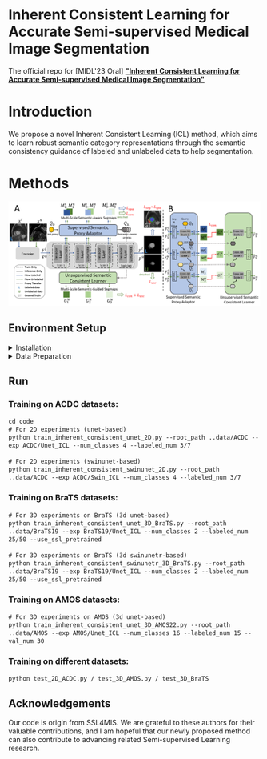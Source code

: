 # Inherent Consistent Learning for Accurate Semi-supervised Medical Image Segmentation
The official repo for [MIDL'23 Oral] [**"Inherent Consistent Learning for Accurate Semi-supervised Medical Image Segmentation"**](https://arxiv.org/pdf/2303.14175.pdf)
# Introduction
We propose a novel Inherent Consistent Learning (ICL) method, which aims to learn robust semantic category representations through the semantic consistency guidance of labeled and unlabeled data to help segmentation.
# Methods
![method](figs/icl.png "model arch")
## Environment Setup
<details>
<summary>Installation</summary>

1. Clone the repo

```sh
git clone https://github.com/zhuye98/ICL.git 
cd ICL
```
2. Install torch and torchvision required packages.

Some important required packages include:
* torch == 1.9.1+cu111
* python == 3.7
* SimpleITK == 2.2.0
* monai == 1.0.1
* tensorboardX, numpy, h5py and more, please refer to requirements.txt
</details>

<details>
<summary>Data Preparation</summary>

Download the processed data and put the data in `../data/BraTS2019` or `../data/ACDC`, please read and follow the [README](https://github.com/Luoxd1996/SSL4MIS/tree/master/data/).

</details>

## Run
### Training on ACDC datasets:
```
cd code
# For 2D experiments (unet-based)
python train_inherent_consistent_unet_2D.py --root_path ..data/ACDC --exp ACDC/Unet_ICL --num_classes 4 --labeled_num 3/7

# For 2D experiments (swinunet-based)
python train_inherent_consistent_swinunet_2D.py --root_path ..data/ACDC --exp ACDC/Swin_ICL --num_classes 4 --labeled_num 3/7
```
### Training on BraTS datasets:
```
# For 3D experiments on BraTS (3d unet-based)
python train_inherent_consistent_unet_3D_BraTS.py --root_path ..data/BraTS19 --exp BraTS19/Unet_ICL --num_classes 2 --labeled_num 25/50 --use_ssl_pretrained

# For 3D experiments on BraTS (3d swinunetr-based)
python train_inherent_consistent_swinunetr_3D_BraTS.py --root_path ..data/BraTS19 --exp BraTS19/Unet_ICL --num_classes 2 --labeled_num 25/50 --use_ssl_pretrained
```
### Training on AMOS datasets:
```
# For 3D experiments on AMOS (3d unet-based)
python train_inherent_consistent_unet_3D_AMOS22.py --root_path ..data/AMOS --exp AMOS/Unet_ICL --num_classes 16 --labeled_num 15 --val_num 30
```

### Training on different datasets:
```
python test_2D_ACDC.py / test_3D_AMOS.py / test_3D_BraTS
```

## Acknowledgements
Our code is origin from SSL4MIS. We are grateful to these authors for their valuable contributions, and I am hopeful that our newly proposed method can also contribute to advancing related Semi-supervised Learning research.
